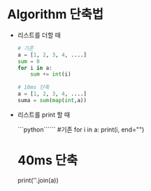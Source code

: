 # Algorithm 단축법

- 리스트를 더할 때
  ``` python
  # 기존
  a = [1, 2, 3, 4, ....]
  sum = 0
  for i in a:
      sum += int(i)
      
  # 10ms 단축
  a = [1, 2, 3, 4, ....]
  suma = sum(map(int,a))
  ```

  

- 리스트를 print 할 때

  ```python``````
  #기존
  for i in a:
  	print(i, end="")
      
  # 40ms 단축
  print(''.join(a))
  ```

  

